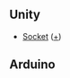 ## Unity
+ [Socket](dujinserver.github.io/Server/2201261411.pdf) ([+](dujinserver.github.io/Server/2201261415.pdf))

## Arduino
